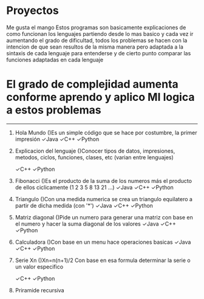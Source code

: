 # Proyectos
Me gusta el mango
Estos programas son basicamente explicaciones de como funcionan los lenguajes partiendo desde lo mas basico y cada vez ir aumentando el grado de dificultad, todos los problemas se hacen con la intencion de que sean resultos de la misma manera pero adaptada a la sintaxis de cada lenguaje para entenderse y de cierto punto comparar las funciones adaptadas en cada lenguaje

# El grado de complejidad aumenta conforme aprendo y aplico MI logica a estos problemas
------------------------------------------------------------------------------------------------------------
1) Hola Mundo
    ()Es un simple código que se hace por costumbre, la primer impresión
    ✓Java
    ✓C++
    ✓Python
2) Explicacion del lenguaje
    ()Conocer tipos de datos, impresiones, metodos, ciclos, funciones, clases, etc (varian entre lenguajes)

    ✓C++
    ✓Python
3) Fibonacci
    ()Es el producto de la suma de los numeros más el producto de ellos ciclicamente (1 2 3 5 8 13 21 ...)
    ✓Java
    ✓C++
    ✓Python
4) Triangulo
    ()Con una medida numerica se crea un triangulo equilatero a partir de dicha medida (con '*')
    ✓Java
    ✓C++
    ✓Python
5) Matriz diagonal
    ()Pide un numero para generar una matriz con base en el numero y hacer la suma diagonal de los valores
    ✓Java
    ✓C++
    ✓Python
6) Calculadora
    ()Con base en un menu hace operaciones basicas
    ✓Java
    ✓C++
    ✓Python
7) Serie Xn
    ()Xn=n(n+1)/2 Con base en esa formula determinar la serie o un valor especifico
    
    ✓C++
    ✓Python
8) Priramide recursiva
    